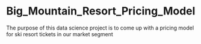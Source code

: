 # Big_Mountain_Resort_Pricing_Model
The purpose of this data science project is to come up with a pricing model for ski resort tickets in our market segment
